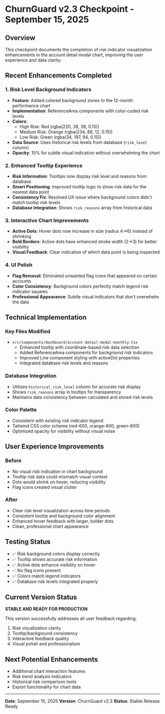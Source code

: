# ChurnGuard v2.3 Checkpoint - September 15, 2025

## Overview
This checkpoint documents the completion of risk indicator visualization enhancements in the account detail modal chart, improving the user experience and data clarity.

## Recent Enhancements Completed

### 1. Risk Level Background Indicators
- **Feature**: Added colored background zones to the 12-month performance chart
- **Implementation**: ReferenceArea components with color-coded risk levels
- **Colors**:
  - High Risk: Red (rgba(220, 38, 38, 0.15))
  - Medium Risk: Orange (rgba(234, 88, 12, 0.15))
  - Low Risk: Green (rgba(34, 197, 94, 0.15))
- **Data Source**: Uses historical risk levels from database (`risk_level` column)
- **Opacity**: 15% for subtle visual indication without overwhelming the chart

### 2. Enhanced Tooltip Experience
- **Risk Information**: Tooltips now display risk level and reasons from database
- **Smart Positioning**: Improved tooltip logic to show risk data for the nearest data point
- **Consistency Fix**: Resolved UX issue where background colors didn't match tooltip risk levels
- **Database Integration**: Shows `risk_reasons` array from historical data

### 3. Interactive Chart Improvements
- **Active Dots**: Hover dots now increase in size (radius 4→6) instead of shrinking
- **Bold Borders**: Active dots have enhanced stroke width (2→3) for better visibility
- **Visual Feedback**: Clear indication of which data point is being inspected

### 4. UI Polish
- **Flag Removal**: Eliminated unwanted flag icons that appeared on certain accounts
- **Color Consistency**: Background colors perfectly match legend risk indicator squares
- **Professional Appearance**: Subtle visual indicators that don't overwhelm the data

## Technical Implementation

### Key Files Modified
- `src/components/dashboard/account-detail-modal-monthly.tsx`
  - Enhanced tooltip with coordinate-based risk data selection
  - Added ReferenceArea components for background risk indicators
  - Improved Line component styling with activeDot properties
  - Integrated database risk levels and reasons

### Database Integration
- Utilizes `historical_risk_level` column for accurate risk display
- Shows `risk_reasons` array in tooltips for transparency
- Maintains data consistency between calculated and stored risk levels

### Color Palette
- Consistent with existing risk indicator legend
- Tailwind CSS color scheme (red-600, orange-600, green-600)
- Optimized opacity for visibility without visual noise

## User Experience Improvements

### Before
- No visual risk indication in chart background
- Tooltip risk data could mismatch visual context
- Dots would shrink on hover, reducing visibility
- Flag icons created visual clutter

### After
- Clear risk level visualization across time periods
- Consistent tooltip and background color alignment
- Enhanced hover feedback with larger, bolder dots
- Clean, professional chart appearance

## Testing Status
- ✅ Risk background colors display correctly
- ✅ Tooltip shows accurate risk information
- ✅ Active dots enhance visibility on hover
- ✅ No flag icons present
- ✅ Colors match legend indicators
- ✅ Database risk levels integrated properly

## Current Version Status
**STABLE AND READY FOR PRODUCTION**

This version successfully addresses all user feedback regarding:
1. Risk visualization clarity
2. Tooltip/background consistency
3. Interactive feedback quality
4. Visual polish and professionalism

## Next Potential Enhancements
- Additional chart interaction features
- Risk trend analysis indicators
- Historical risk comparison tools
- Export functionality for chart data

---

**Date**: September 15, 2025
**Version**: ChurnGuard v2.3
**Status**: Stable Release Ready